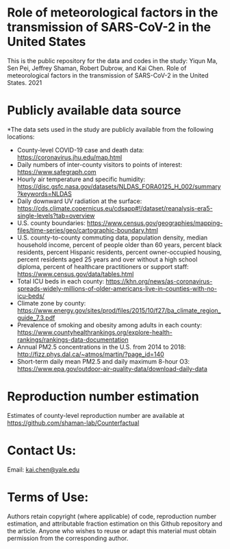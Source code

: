 # Role of meteorological factors in the transmission of SARS-CoV-2 in the United States 
This is the public repository for the data and codes in the study: Yiqun Ma, Sen Pei, Jeffrey Shaman, Robert Dubrow, and Kai Chen. Role of meteorological factors in the transmission of SARS-CoV-2 in the United States. 2021

# Publicly available data source
*The data sets used in the study are publicly available from the following locations:
* County-level COVID-19 case and death data: https://coronavirus.jhu.edu/map.html
* Daily numbers of inter-county visitors to points of interest: https://www.safegraph.com
* Hourly air temperature and specific humidity: https://disc.gsfc.nasa.gov/datasets/NLDAS_FORA0125_H_002/summary?keywords=NLDAS
* Daily downward UV radiation at the surface: https://cds.climate.copernicus.eu/cdsapp#!/dataset/reanalysis-era5-single-levels?tab=overview
* U.S. county boundaries: https://www.census.gov/geographies/mapping-files/time-series/geo/cartographic-boundary.html
* U.S. county-to-county commuting data, population density, median household income, percent of people older than 60 years, percent black residents, percent Hispanic residents, percent owner-occupied housing, percent residents aged 25 years and over without a high school diploma, percent of healthcare practitioners or support staff: https://www.census.gov/data/tables.html
* Total ICU beds in each county: https://khn.org/news/as-coronavirus-spreads-widely-millions-of-older-americans-live-in-counties-with-no-icu-beds/
* Climate zone by county: https://www.energy.gov/sites/prod/files/2015/10/f27/ba_climate_region_guide_7.3.pdf
* Prevalence of smoking and obesity among adults in each county: https://www.countyhealthrankings.org/explore-health-rankings/rankings-data-documentation
* Annual PM2.5 concentrations in the U.S. from 2014 to 2018: http://fizz.phys.dal.ca/~atmos/martin/?page_id=140
* Short-term daily mean PM2.5 and daily maximum 8-hour O3: https://www.epa.gov/outdoor-air-quality-data/download-daily-data

# Reproduction number estimation
Estimates of county-level reproduction number are available at https://github.com/shaman-lab/Counterfactual

# Contact Us:
Email: kai.chen@yale.edu

# Terms of Use:
Authors retain copyright (where applicable) of code, reproduction number estimation, and attributable fraction estimation on this Github repository and the article. Anyone who wishes to reuse or adapt this material must obtain permission from the corresponding author.
